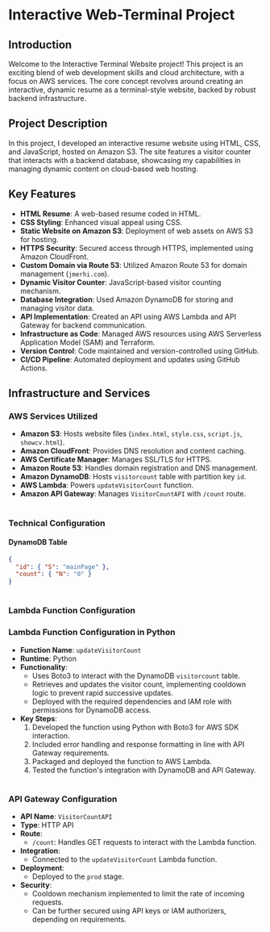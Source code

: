 
# Interactive Web-Terminal Project

## Introduction

Welcome to the Interactive Terminal Website project! This project is an exciting blend of web development skills and cloud architecture, with a focus on AWS services. The core concept revolves around creating an interactive, dynamic resume as a terminal-style website, backed by robust backend infrastructure.

## Project Description

In this project, I developed an interactive resume website using HTML, CSS, and JavaScript, hosted on Amazon S3. The site features a visitor counter that interacts with a backend database, showcasing my capabilities in managing dynamic content on cloud-based web hosting.

## Key Features

- **HTML Resume**: A web-based resume coded in HTML.
- **CSS Styling**: Enhanced visual appeal using CSS.
- **Static Website on Amazon S3**: Deployment of web assets on AWS S3 for hosting.
- **HTTPS Security**: Secured access through HTTPS, implemented using Amazon CloudFront.
- **Custom Domain via Route 53**: Utilized Amazon Route 53 for domain management (`jmerhi.com`).
- **Dynamic Visitor Counter**: JavaScript-based visitor counting mechanism.
- **Database Integration**: Used Amazon DynamoDB for storing and managing visitor data.
- **API Implementation**: Created an API using AWS Lambda and API Gateway for backend communication.
- **Infrastructure as Code**: Managed AWS resources using AWS Serverless Application Model (SAM) and Terraform.
- **Version Control**: Code maintained and version-controlled using GitHub.
- **CI/CD Pipeline**: Automated deployment and updates using GitHub Actions.

## Infrastructure and Services

### AWS Services Utilized

- **Amazon S3**: Hosts website files (`index.html`, `style.css`, `script.js`, `showcv.html`).
- **Amazon CloudFront**: Provides DNS resolution and content caching.
- **AWS Certificate Manager**: Manages SSL/TLS for HTTPS.
- **Amazon Route 53**: Handles domain registration and DNS management.
- **Amazon DynamoDB**: Hosts `visitorcount` table with partition key `id`.
- **AWS Lambda**: Powers `updateVisitorCount` function.
- **Amazon API Gateway**: Manages `VisitorCountAPI` with `/count` route.
#
### Technical Configuration

#### DynamoDB Table
```json
{
  "id": { "S": "mainPage" },
  "count": { "N": "0" }
}
```
#
### Lambda Function Configuration

### Lambda Function Configuration in Python
- **Function Name**: `updateVisitorCount`
- **Runtime**: Python
- **Functionality**:
  - Uses Boto3 to interact with the DynamoDB `visitorcount` table.
  - Retrieves and updates the visitor count, implementing cooldown logic to prevent rapid successive updates.
  - Deployed with the required dependencies and IAM role with permissions for DynamoDB access.
- **Key Steps**:
  1. Developed the function using Python with Boto3 for AWS SDK interaction.
  2. Included error handling and response formatting in line with API Gateway requirements.
  3. Packaged and deployed the function to AWS Lambda.
  4. Tested the function's integration with DynamoDB and API Gateway.
#
### API Gateway Configuration

- **API Name**: `VisitorCountAPI`
- **Type**: HTTP API
- **Route**:
  - `/count`: Handles GET requests to interact with the Lambda function.
- **Integration**:
  - Connected to the `updateVisitorCount` Lambda function.
- **Deployment**:
  - Deployed to the `prod` stage.
- **Security**:
  - Cooldown mechanism implemented to limit the rate of incoming requests.
  - Can be further secured using API keys or IAM authorizers, depending on requirements.